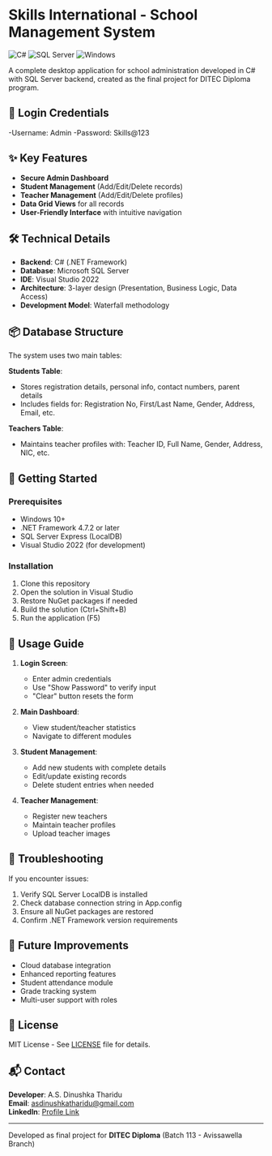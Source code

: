 # Skills International - School Management System

![C#](https://img.shields.io/badge/C%23-239120?logo=c-sharp&logoColor=white)
![SQL Server](https://img.shields.io/badge/SQL%20Server-CC2927?logo=microsoft-sql-server&logoColor=white)
![Windows](https://img.shields.io/badge/Windows-0078D6?logo=windows&logoColor=white)

A complete desktop application for school administration developed in C# with SQL Server backend, created as the final project for DITEC Diploma program.

## 🔑 Login Credentials
-Username: Admin
-Password: Skills@123


## ✨ Key Features
- **Secure Admin Dashboard**
- **Student Management** (Add/Edit/Delete records)
- **Teacher Management** (Add/Edit/Delete profiles)
- **Data Grid Views** for all records
- **User-Friendly Interface** with intuitive navigation

## 🛠️ Technical Details
- **Backend**: C# (.NET Framework)
- **Database**: Microsoft SQL Server
- **IDE**: Visual Studio 2022
- **Architecture**: 3-layer design (Presentation, Business Logic, Data Access)
- **Development Model**: Waterfall methodology

## 📦 Database Structure
The system uses two main tables:

**Students Table**:
- Stores registration details, personal info, contact numbers, parent details
- Includes fields for: Registration No, First/Last Name, Gender, Address, Email, etc.

**Teachers Table**:
- Maintains teacher profiles with: Teacher ID, Full Name, Gender, Address, NIC, etc.

## 🚀 Getting Started

### Prerequisites
- Windows 10+
- .NET Framework 4.7.2 or later
- SQL Server Express (LocalDB)
- Visual Studio 2022 (for development)

### Installation
1. Clone this repository
2. Open the solution in Visual Studio
3. Restore NuGet packages if needed
4. Build the solution (Ctrl+Shift+B)
5. Run the application (F5)

## 📝 Usage Guide
1. **Login Screen**:
   - Enter admin credentials
   - Use "Show Password" to verify input
   - "Clear" button resets the form

2. **Main Dashboard**:
   - View student/teacher statistics
   - Navigate to different modules

3. **Student Management**:
   - Add new students with complete details
   - Edit/update existing records
   - Delete student entries when needed

4. **Teacher Management**:
   - Register new teachers
   - Maintain teacher profiles
   - Upload teacher images

## 🔧 Troubleshooting
If you encounter issues:
1. Verify SQL Server LocalDB is installed
2. Check database connection string in App.config
3. Ensure all NuGet packages are restored
4. Confirm .NET Framework version requirements

## 🌟 Future Improvements
- Cloud database integration
- Enhanced reporting features
- Student attendance module
- Grade tracking system
- Multi-user support with roles

## 📜 License
MIT License - See [LICENSE](LICENSE) file for details.

## 📬 Contact
**Developer**: A.S. Dinushka Tharidu  
**Email**: asdinushkatharidu@gmail.com    
**LinkedIn**: [Profile Link](https://www.linkedin.com/in/a-s-dinushka-tharidu-b3a1a1253)

---

Developed as final project for **DITEC Diploma** (Batch 113 - Avissawella Branch)
